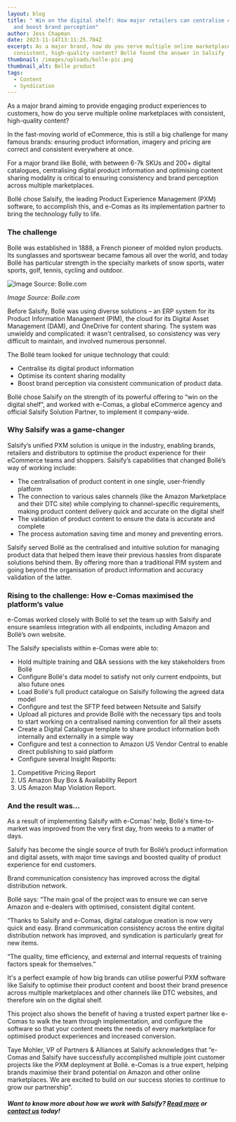 ```yaml
---
layout: blog
title: " Win on the digital shelf: How major retailers can centralise content
  and boost brand perception"
author: Jess Chapman
date: 2023-11-14T13:11:25.704Z
excerpt: As a major brand, how do you serve multiple online marketplaces with
  consistent, high-quality content? Bollé found the answer in Salsify
thumbnail: /images/uploads/bolle-pic.png
thumbnail_alt: Bolle product
tags:
  - Content
  - Syndication
---
```

<!--StartFragment-->

As a major brand aiming to provide engaging product experiences to customers, how do you serve multiple online marketplaces with consistent, high-quality content?

In the fast-moving world of eCommerce, this is still a big challenge for many famous brands: ensuring product information, imagery and pricing are correct and consistent everywhere at once.

For a major brand like Bollé, with between 6-7k SKUs and 200+ digital catalogues, centralising digital product information and optimising content sharing modality is critical to ensuring consistency and brand perception across multiple marketplaces.

Bollé chose Salsify, the leading Product Experience Management (PXM) software, to accomplish this, and e-Comas as its implementation partner to bring the technology fully to life.

### The challenge

Bollé was established in 1888, a French pioneer of molded nylon products. Its sunglasses and sportswear became famous all over the world, and today Bollé has particular strength in the specialty markets of snow sports, water sports, golf, tennis, cycling and outdoor.

![](/images/uploads/untitled-design-90-.png "Image Source: Bolle.com")

*Image Source: Bolle.com*

Before Salsify, Bollé was using diverse solutions – an ERP system for its Product Information Management (PIM), the cloud for its Digital Asset Management (DAM), and OneDrive for content sharing. The system was unwieldy and complicated: it wasn't centralised, so consistency was very difficult to maintain, and involved numerous personnel.

The Bollé team looked for unique technology that could:

* Centralise its digital product information
* Optimise its content sharing modality
* Boost brand perception via consistent communication of product data.

Bollé chose Salsify on the strength of its powerful offering to “win on the digital shelf”, and worked with e-Comas, a global eCommerce agency and official Salsify Solution Partner, to implement it company-wide.

### Why Salsify was a game-changer

Salsify’s unified PXM solution is unique in the industry, enabling brands, retailers and distributors to optimise the product experience for their eCommerce teams and shoppers. Salsify’s capabilities that changed Bollé’s way of working include:

* The centralisation of product content in one single, user-friendly platform
* The connection to various sales channels (like the Amazon Marketplace and their DTC site) while complying to channel-specific requirements, making product content delivery quick and accurate on the digital shelf 
* The validation of product content to ensure the data is accurate and complete
* The process automation saving time and money and preventing errors.

Salsify served Bollé as the centralised and intuitive solution for managing product data that helped them leave their previous hassles from disparate solutions behind them. By offering more than a traditional PIM system and going beyond the organisation of product information and accuracy validation of the latter.

### Rising to the challenge: How e-Comas maximised the platform’s value

e-Comas worked closely with Bollé to set the team up with Salsify and ensure seamless integration with all endpoints, including Amazon and Bollé’s own website.

The Salsify specialists within e-Comas were able to:

* Hold multiple training and Q&A sessions with the key stakeholders from Bollé
* Configure Bollé's data model to satisfy not only current endpoints, but also future ones
* Load Bollé's full product catalogue on Salsify following the agreed data model
* Configure and test the SFTP feed between Netsuite and Salsify
* Upload all pictures and provide Bollé with the necessary tips and tools to start working on a centralised naming convention for all their assets
* Create a Digital Catalogue template to share product information both internally and externally in a simple way
* Configure and test a connection to Amazon US Vendor Central to enable direct publishing to said platform
* Configure several Insight Reports:

1. Competitive Pricing Report
2. US Amazon Buy Box & Availability Report
3. US Amazon Map Violation Report.

### And the result was...

As a result of implementing Salsify with e-Comas’ help, Bollé's time-to-market was improved from the very first day, from weeks to a matter of days.

Salsify has become the single source of truth for Bollé’s product information and digital assets, with major time savings and boosted quality of product experience for end customers.

Brand communication consistency has improved across the digital distribution network.

Bollé says: “The main goal of the project was to ensure we can serve Amazon and e-dealers with optimised, consistent digital content.

“Thanks to Salsify and e-Comas, digital catalogue creation is now very quick and easy. Brand communication consistency across the entire digital distribution network has improved, and syndication is particularly great for new items.

“The quality, time efficiency, and external and internal requests of training factors speak for themselves.”

It's a perfect example of how big brands can utilise powerful PXM software like Salsify to optimise their product content and boost their brand presence across multiple marketplaces and other channels like DTC websites, and therefore win on the digital shelf.

This project also shows the benefit of having a trusted expert partner like e-Comas to walk the team through implementation, and configure the software so that your content meets the needs of every marketplace for optimised product experiences and increased conversion.

Taye Mohler, VP of Partners & Alliances at Salsify acknowledges that “e-Comas and Salsify have successfully accomplished multiple joint customer projects like the PXM deployment at Bollé. e-Comas is a true expert, helping brands maximise their brand potential on Amazon and other online marketplaces. We are excited to build on our success stories to continue to grow our partnership".

##### Want to know more about how we work with Salsify? [Read more](https://e-comas.com/2022/10/31/salsify-made-simple-how-our-favourite-pxm-software-syndicates-your-content.html) or [contact us](https://e-comas.com/contact.html) today!

<!--EndFragment-->